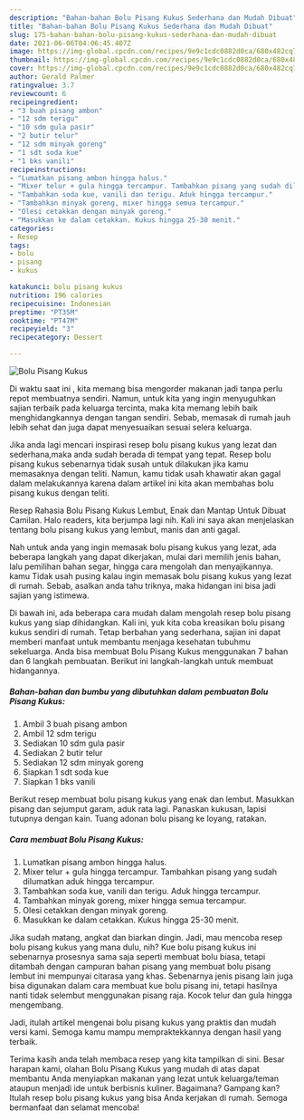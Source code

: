 ```yaml
---
description: "Bahan-bahan Bolu Pisang Kukus Sederhana dan Mudah Dibuat"
title: "Bahan-bahan Bolu Pisang Kukus Sederhana dan Mudah Dibuat"
slug: 175-bahan-bahan-bolu-pisang-kukus-sederhana-dan-mudah-dibuat
date: 2021-06-06T04:06:45.407Z
image: https://img-global.cpcdn.com/recipes/9e9c1cdc0882d0ca/680x482cq70/bolu-pisang-kukus-foto-resep-utama.jpg
thumbnail: https://img-global.cpcdn.com/recipes/9e9c1cdc0882d0ca/680x482cq70/bolu-pisang-kukus-foto-resep-utama.jpg
cover: https://img-global.cpcdn.com/recipes/9e9c1cdc0882d0ca/680x482cq70/bolu-pisang-kukus-foto-resep-utama.jpg
author: Gerald Palmer
ratingvalue: 3.7
reviewcount: 6
recipeingredient:
- "3 buah pisang ambon"
- "12 sdm terigu"
- "10 sdm gula pasir"
- "2 butir telur"
- "12 sdm minyak goreng"
- "1 sdt soda kue"
- "1 bks vanili"
recipeinstructions:
- "Lumatkan pisang ambon hingga halus."
- "Mixer telur + gula hingga tercampur. Tambahkan pisang yang sudah dilumatkan aduk hingga tercampur."
- "Tambahkan soda kue, vanili dan terigu. Aduk hingga tercampur."
- "Tambahkan minyak goreng, mixer hingga semua tercampur."
- "Olesi cetakkan dengan minyak goreng."
- "Masukkan ke dalam cetakkan. Kukus hingga 25-30 menit."
categories:
- Resep
tags:
- bolu
- pisang
- kukus

katakunci: bolu pisang kukus 
nutrition: 196 calories
recipecuisine: Indonesian
preptime: "PT35M"
cooktime: "PT47M"
recipeyield: "3"
recipecategory: Dessert

---
```



![Bolu Pisang Kukus](https://img-global.cpcdn.com/recipes/9e9c1cdc0882d0ca/680x482cq70/bolu-pisang-kukus-foto-resep-utama.jpg)

Di waktu  saat ini , kita memang bisa mengorder makanan jadi tanpa perlu repot membuatnya sendiri. Namun, untuk kita yang ingin menyuguhkan sajian terbaik pada keluarga tercinta, maka kita memang lebih baik menghidangkannya dengan tangan sendiri. Sebab, memasak di rumah jauh lebih sehat dan juga dapat menyesuaikan sesuai selera keluarga.

Jika anda lagi mencari inspirasi resep bolu pisang kukus yang lezat dan sederhana,maka anda sudah berada di tempat yang tepat. Resep bolu pisang kukus  sebenarnya tidak susah untuk dilakukan jika kamu memasaknya dengan teliti. Namun, kamu tidak usah khawatir akan gagal dalam melakukannya 
karena dalam artikel ini kita akan membahas bolu pisang kukus dengan teliti.  

Resep Rahasia Bolu Pisang Kukus Lembut, Enak dan Mantap Untuk Dibuat Camilan. Halo readers, kita berjumpa lagi nih. Kali ini saya akan menjelaskan tentang bolu pisang kukus yang lembut, manis dan anti gagal.

Nah untuk anda yang ingin memasak bolu pisang kukus yang lezat, ada beberapa langkah yang dapat dikerjakan, mulai dari memilih jenis bahan, lalu pemilihan bahan segar, hingga cara mengolah dan menyajikannya. kamu Tidak usah pusing kalau ingin memasak bolu pisang kukus yang lezat di rumah. Sebab, asalkan anda  tahu triknya, maka hidangan ini bisa jadi sajian yang istimewa.

Di bawah ini, ada beberapa cara mudah dalam mengolah resep bolu pisang kukus yang siap dihidangkan. Kali ini, yuk kita coba kreasikan bolu pisang kukus sendiri di rumah. Tetap berbahan yang sederhana, sajian ini dapat memberi manfaat untuk membantu menjaga kesehatan tubuhmu sekeluarga. Anda bisa membuat Bolu Pisang Kukus menggunakan 7 bahan dan 6 langkah pembuatan. Berikut ini langkah-langkah untuk membuat hidangannya.

<!--inarticleads1-->

##### Bahan-bahan dan bumbu yang dibutuhkan dalam pembuatan Bolu Pisang Kukus:

1. Ambil 3 buah pisang ambon
1. Ambil 12 sdm terigu
1. Sediakan 10 sdm gula pasir
1. Sediakan 2 butir telur
1. Sediakan 12 sdm minyak goreng
1. Siapkan 1 sdt soda kue
1. Siapkan 1 bks vanili


Berikut resep membuat bolu pisang kukus yang enak dan lembut. Masukkan pisang dan sejumput garam, aduk rata lagi. Panaskan kukusan, lapisi tutupnya dengan kain. Tuang adonan bolu pisang ke loyang, ratakan. 

<!--inarticleads2-->

##### Cara membuat Bolu Pisang Kukus:

1. Lumatkan pisang ambon hingga halus.
1. Mixer telur + gula hingga tercampur. Tambahkan pisang yang sudah dilumatkan aduk hingga tercampur.
1. Tambahkan soda kue, vanili dan terigu. Aduk hingga tercampur.
1. Tambahkan minyak goreng, mixer hingga semua tercampur.
1. Olesi cetakkan dengan minyak goreng.
1. Masukkan ke dalam cetakkan. Kukus hingga 25-30 menit.


Jika sudah matang, angkat dan biarkan dingin. Jadi, mau mencoba resep bolu pisang kukus yang mana dulu, nih? Kue bolu pisang kukus ini sebenarnya prosesnya sama saja seperti membuat bolu biasa, tetapi ditambah dengan campuran bahan pisang yang membuat bolu pisang lembut ini mempunyai citarasa yang khas. Sebenarnya jenis pisang lain juga bisa digunakan dalam cara membuat kue bolu pisang ini, tetapi hasilnya nanti tidak selembut menggunakan pisang raja. Kocok telur dan gula hingga mengembang. 

Jadi, itulah artikel mengenai  bolu pisang kukus  yang praktis dan mudah versi kami. Semoga kamu mampu mempraktekkannya dengan hasil yang terbaik. 

Terima kasih anda telah membaca resep yang kita tampilkan di sini. Besar harapan kami, olahan  Bolu Pisang Kukus yang mudah di atas dapat membantu Anda menyiapkan makanan yang lezat untuk keluarga/teman ataupun menjadi ide untuk berbisnis kuliner. Bagaimana? Gampang kan? Itulah resep bolu pisang kukus yang bisa Anda kerjakan di rumah. Semoga bermanfaat dan selamat mencoba!


